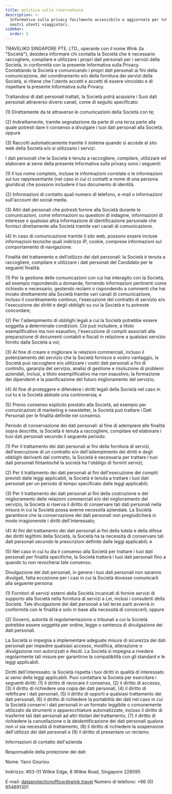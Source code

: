 ```yaml
---
title: politica sulla riservatezza
description: >-
  Informativa sulla privacy facilmente accessibile e aggiornata per tutti i
  nostri utenti viaggiatori.
sidebar:
  order: 5
---
```

TRAVELIKO SINGAPORE PTE. LTD., operante con il nome Wink (la "Società"), desidera informare chi contatta la Società che è necessario raccogliere, compilare e utilizzare i propri dati personali per i servizi della Società, in conformità con la presente Informativa sulla Privacy. Contattando la Società e comunicando i propri dati personali ai fini della comunicazione, del coordinamento e/o della fornitura dei servizi della Società, si ritiene che l'utente accetti e accetti di essere vincolato e di rispettare la presente Informativa sulla Privacy.

Trattandosi di dati personali trattati, la Società potrà acquisire i Suoi dati personali attraverso diversi canali, come di seguito specificato:

(1) Direttamente da te attraverso le comunicazioni della Società con te;

(2) Indirettamente, tramite segnalazione da parte di una terza parte alla quale potresti dare il consenso a divulgare i tuoi dati personali alla Società; oppure

(3) Raccolti automaticamente tramite il sistema quando si accede al sito web della Società e/o si utilizzano i servizi.

I dati personali che la Società è tenuta a raccogliere, compilare, utilizzare ed elaborare ai sensi della presente Informativa sulla privacy sono i seguenti:

(1) Il tuo nome completo, incluse le informazioni correlate o le informazioni sul tuo rappresentante (nel caso in cui ci contatti a nome di una persona giuridica) che possono includere il tuo documento di identità.

(2) Informazioni di contatto quali numero di telefono, e-mail o informazioni sull'account dei social media.

(3) Altri dati personali che potresti fornire alla Società durante le comunicazioni, come informazioni su questioni di indagine, informazioni di interesse o qualsiasi altra informazione di identificazione personale che fornisci direttamente alla Società tramite vari canali di comunicazione.

(4) In caso di comunicazione tramite il sito web, possono essere incluse informazioni tecniche quali indirizzo IP, cookie, comprese informazioni sul comportamento di navigazione.

Finalità del trattamento e dell’utilizzo dei dati personali: la Società è tenuta a raccogliere, compilare e utilizzare i dati personali del Candidato per le seguenti finalità:

(1) Per la gestione delle comunicazioni con cui hai interagito con la Società, ad esempio rispondendo a domande, fornendo informazioni pertinenti come richiesto e necessario, gestendo reclami o rispondendo a commenti che hai inviato direttamente alla Società tramite vari canali di comunicazione, incluso il coordinamento continuo, l'esecuzione del contratto di servizio e/o l'esecuzione dei diritti e degli obblighi su cui la Società e tu potreste concordare;

(2) Per l'adempimento di obblighi legali a cui la Società potrebbe essere soggetta a determinate condizioni. Ciò può includere, a titolo esemplificativo ma non esaustivo, l'esecuzione di compiti associati alla preparazione di documenti contabili e fiscali in relazione a qualsiasi servizio fornito dalla Società a voi;

(3) Al fine di creare e migliorare le relazioni commerciali, incluso il potenziamento del servizio che la Società fornisce a vostro vantaggio, la Società può raccogliere e/o utilizzare i vostri dati personali a fini di controllo, garanzia del servizio, analisi di gestione e risoluzione di problemi aziendali, inclusi, a titolo esemplificativo ma non esaustivo, la formazione dei dipendenti e la pianificazione del futuro miglioramento del servizio;

(4) Al fine di proteggere e difendere i diritti legali della Società nel caso in cui tu e la Società abbiate una controversia; e

(5) Previo consenso esplicito prestato alla Società, ad esempio per comunicazioni di marketing e newsletter, la Società può trattare i Dati Personali per le finalità definite nel consenso.

Periodo di conservazione dei dati personali: al fine di adempiere alle finalità sopra descritte, la Società è tenuta a raccogliere, compilare ed elaborare i tuoi dati personali secondo il seguente periodo:

(1) Per il trattamento dei dati personali ai fini della fornitura di servizi, dell'esecuzione di un contratto e/o dell'adempimento dei diritti e degli obblighi derivanti dal contratto, la Società è necessaria per trattare i tuoi dati personali fintantoché la società ha l'obbligo di fornirti servizi;

(2) Per il trattamento dei dati personali ai fini dell'esecuzione dei compiti previsti dalle leggi applicabili, la Società è tenuta a trattare i tuoi dati personali per un periodo di tempo specificato dalle leggi applicabili;

(3) Per il trattamento dei dati personali ai fini della costruzione e del miglioramento delle relazioni commerciali e/o del miglioramento del servizio, la Società si riserva il diritto di conservare tali dati personali nella misura in cui la Società possa averne necessità aziendale. La Società garantisce che la conservazione dei dati personali non pregiudicherà in modo irragionevole i diritti dell'interessato;

(4) Ai fini del trattamento dei dati personali ai fini della tutela e della difesa dei diritti legittimi della Società, la Società ha la necessità di conservare tali dati personali secondo le prescrizioni definite dalle leggi applicabili; e

(5) Nel caso in cui tu dia il consenso alla Società per trattare i tuoi dati personali per finalità specifiche, la Società tratterà i tuoi dati personali fino a quando tu non revocherai tale consenso.

Divulgazione dei dati personali, in genere i tuoi dati personali non saranno divulgati, fatta eccezione per i casi in cui la Società dovesse comunicarli alla seguente persona:

(1) Fornitori di servizi esterni della Società incaricati di fornire servizi di supporto alla Società nella fornitura di servizi a Lei, inclusi i consulenti della Società. Tale divulgazione dei dati personali a tali terze parti avverrà in conformità con le finalità e solo in base alla necessità di conoscerli; oppure

(2) Governi, autorità di regolamentazione o tribunali a cui la Società potrebbe essere soggetta per ordine, legge o sentenza di divulgazione dei dati personali.

La Società si impegna a implementare adeguate misure di sicurezza dei dati personali per impedire qualsiasi accesso, modifica, alterazione o divulgazione non autorizzati e illeciti. La Società si impegna a rivedere regolarmente tali misure per garantirne la compatibilità con gli standard e le leggi applicabili.

Diritti dell'interessato: la Società rispetta i tuoi diritti in qualità di interessato ai sensi delle leggi applicabili. Puoi contattare la Società per esercitare i seguenti diritti: (1) il diritto di revocare il consenso, (2) il diritto di accesso, (3) il diritto di richiedere una copia dei dati personali, (4) il diritto di rettificare i dati personali, (5) il diritto di opporti a qualsiasi trattamento dei dati personali, (6) il diritto di richiedere la portabilità dei dati nel caso in cui la Società conservi i dati personali in un formato leggibile o comunemente utilizzato da strumenti o apparecchiature automatizzate, incluso il diritto di trasferire tali dati personali ad altri titolari del trattamento, (7) il diritto di richiedere la cancellazione o la deidentificazione dei dati personali qualora non vi sia necessità di trattamento, (8) il diritto di richiedere la sospensione dell'utilizzo dei dati personali e (9) il diritto di presentare un reclamo.

Informazioni di contatto dell'azienda

Responsabile della protezione dei dati

Nome: Yann Gouriou

Indirizzo: #03-01 Wilkie Edge, 8 Wilkie Road, Singapore 228095

E-mail: dataprotectionofficer@wink.travel
Numero di telefono: +66 (0) 854891301

